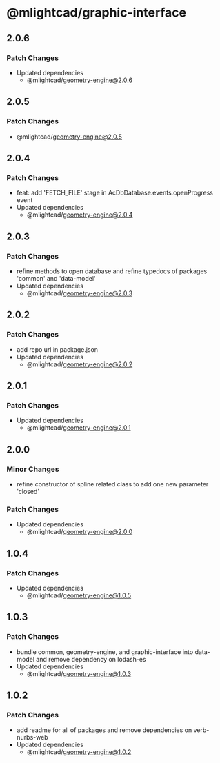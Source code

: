 # @mlightcad/graphic-interface

## 2.0.6

### Patch Changes

- Updated dependencies
  - @mlightcad/geometry-engine@2.0.6

## 2.0.5

### Patch Changes

- @mlightcad/geometry-engine@2.0.5

## 2.0.4

### Patch Changes

- feat: add 'FETCH_FILE' stage in AcDbDatabase.events.openProgress event
- Updated dependencies
  - @mlightcad/geometry-engine@2.0.4

## 2.0.3

### Patch Changes

- refine methods to open database and refine typedocs of packages 'common' and 'data-model'
- Updated dependencies
  - @mlightcad/geometry-engine@2.0.3

## 2.0.2

### Patch Changes

- add repo url in package.json
- Updated dependencies
  - @mlightcad/geometry-engine@2.0.2

## 2.0.1

### Patch Changes

- Updated dependencies
  - @mlightcad/geometry-engine@2.0.1

## 2.0.0

### Minor Changes

- refine constructor of spline related class to add one new parameter 'closed'

### Patch Changes

- Updated dependencies
  - @mlightcad/geometry-engine@2.0.0

## 1.0.4

### Patch Changes

- Updated dependencies
  - @mlightcad/geometry-engine@1.0.5

## 1.0.3

### Patch Changes

- bundle common, geometry-engine, and graphic-interface into data-model and remove dependency on lodash-es
- Updated dependencies
  - @mlightcad/geometry-engine@1.0.3

## 1.0.2

### Patch Changes

- add readme for all of packages and remove dependencies on verb-nurbs-web
- Updated dependencies
  - @mlightcad/geometry-engine@1.0.2
